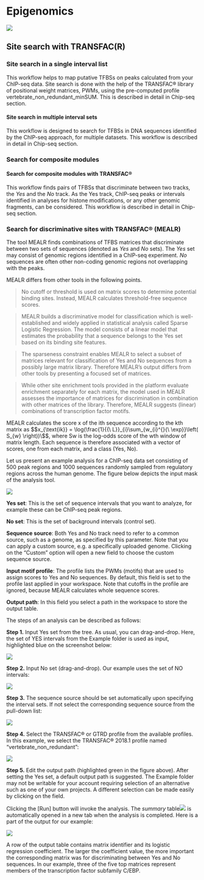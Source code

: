 # Epigenomics

![](media/image074.png)

## Site search with TRANSFAC(R)
### Site search in a single interval list

This workflow helps to map putative TFBSs on peaks calculated from your  
ChIP-seq data. Site search is done with the help of the TRANSFAC® library of
positional weight matrices, PWMs, using the pre-computed profile
vertebrate_non_redundant_minSUM. This is described in detail in Chip-seq section. 


#### Site search in multiple interval sets

This workflow is designed to search for TFBSs in DNA sequences identified by the
ChIP-seq approach, for multiple datasets. This workflow is described in detail in Chip-seq section. 


### Search for composite modules

#### Search for composite modules with TRANSFAC®

This workflow finds pairs of TFBSs that discriminate between two tracks, the
*Yes* and the *No* track. As the Yes track, ChIP-seq peaks or intervals
identified in analyses for histone modifications, or any other genomic
fragments, can be considered. This workflow is described in detail in Chip-seq section.


### Search for discriminative sites with TRANSFAC® (MEALR)

The tool MEALR finds combinations of TFBS matrices that discriminate between two
sets of sequences (denoted as *Yes* and *No* sets). The *Yes* set may consist of
genomic regions identified in a ChIP-seq experiment. *No* sequences are often
other non-coding genomic regions not overlapping with the peaks.

MEALR differs from other tools in the following points.

>   No cutoff or threshold is used on matrix scores to determine potential
>   binding sites. Instead, MEALR calculates threshold-free sequence scores.

>   MEALR builds a discriminative model for classification which is
>   well-established and widely applied in statistical analysis called Sparse
>   Logistic Regression. The model consists of a linear model that estimates the
>   probability that a sequence belongs to the Yes set based on its binding site
>   features.

>   The sparseness constraint enables MEALR to select a subset of matrices
>   relevant for classification of Yes and No sequences from a possibly large
>   matrix library. Therefore MEALR’s output differs from other tools by
>   presenting a focused set of matrices.

>   While other site enrichment tools provided in the platform evaluate
>   enrichment separately for each matrix, the model used in MEALR assesses the
>   importance of matrices for discrimination in combination with other matrices
>   of the library. Therefore, MEALR suggests (linear) combinations of
>   transcription factor motifs.

MEALR calculates the score x of the ith sequence according to the kth matrix as
$$x_{\text{ik}} = \log(\frac{1}{{\ L}}_{i}\sum_{w_{i}^{}{\ \exp}}\left( S_{w}
\right))\$$, where Sw is the log-odds score of the wth window of matrix length.
Each sequence is therefore associated with a vector of scores, one from each
matrix, and a class (Yes, No).

Let us present an example analysis for a ChIP-seq data set consisting of 500
peak regions and 1000 sequences randomly sampled from regulatory regions across
the human genome. The figure below depicts the input mask of the analysis tool.

![](media/image076.png)

**Yes set**: This is the set of sequence intervals that you want to analyze, for
example these can be ChIP-seq peak regions.

**No set**: This is the set of background intervals (control set).

**Sequence source**: Both Yes and No track need to refer to a common source,
such as a genome, as specified by this parameter. Note that you can apply a
custom source, e.g. a specifically uploaded genome. Clicking on the “Custom”
option will open a new field to choose the custom sequence source.

**Input motif profile**: The profile lists the PWMs (motifs) that are used to
assign scores to Yes and No sequences. By default, this field is set to the
profile last applied in your workspace. Note that cutoffs in the profile are
ignored, because MEALR calculates whole sequence scores.

**Output path**: In this field you select a path in the workspace to store the
output table.

The steps of an analysis can be described as follows:

**Step 1.** Input Yes set from the tree. As usual, you can drag-and-drop. Here,
the set of YES intervals from the Example folder is used as input, highlighted
blue on the screenshot below:

![](media/image079.png)

**Step 2.** Input No set (drag-and-drop). Our example uses the set of NO
intervals:

![](media/7d5299ea8f4d59306e820e2b3018ad16.png)

**Step 3.** The sequence source should be set automatically upon specifying the
interval sets. If not select the corresponding sequence source from the
pull-down list:

![](media/image077.png)

**Step 4.** Select the TRANSFAC® or GTRD profile from the available profiles. In
this example, we select the TRANSFAC® 2018.1 profile named
“vertebrate_non_redundant”:

![](media/b456d5c113ef482879275812093b82dd.png)

**Step 5.** Edit the output path (highlighted green in the figure above). After
setting the Yes set, a default output path is suggested. The Example folder may
not be writable for your account requiring selection of an alternative such as
one of your own projects. A different selection can be made easily by clicking
on the field.

Clicking the [Run] button will invoke the analysis. The *summary* table![](media/98b0f737f28ec29fc9cebfd96cc78bca.png)
is automatically opened in a new tab when the analysis is completed. Here is a
part of the output for our example:

![](media/image078.png)

A row of the output table contains matrix identifier and its logistic regression
coefficient. The larger the coefficient value, the more important the
corresponding matrix was for discriminating between Yes and No sequences. In our
example, three of the five top matrices represent members of the transcription
factor subfamily C/EBP.
